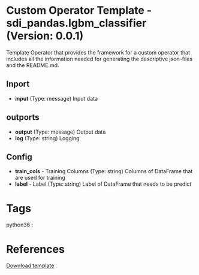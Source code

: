 # Custom Operator Template - sdi_pandas.lgbm_classifier (Version: 0.0.1)

Template Operator that provides the framework for a custom operator that includes all the information needed for generating the descriptive json-files and the README.md.

## Inport

* **input** (Type: message) Input data

## outports

* **output** (Type: message) Output data
* **log** (Type: string) Logging

## Config

* **train_cols** - Training Columns (Type: string) Columns of DataFrame that are used for training
* **label** - Label (Type: string) Label of DataFrame that needs to be predict


# Tags
python36 : 

# References
[Download template](https://raw.githubusercontent.com/thhapke/gensolution/master/diutil/customOperatorTemplate.py)

